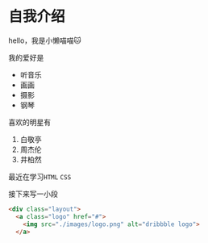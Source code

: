 # 自我介绍

hello，我是小懒喵喵🐱

我的爱好是
* 听音乐
* 画画
* 摄影
* 钢琴

喜欢的明星有
1. 白敬亭
2. 周杰伦
3. 井柏然

最近在学习`HTML` `CSS`

接下来写一小段
```HTML
<div class="layout">
  <a class="logo" href="#">
    <img src="./images/logo.png" alt="dribbble logo">
  </a>
  ```
